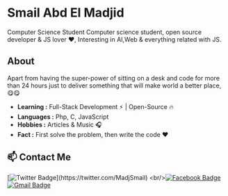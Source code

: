 # Smail Abd El Madjid

Computer Science Student Computer science student, open source developer & JS lover ❤️, Interesting in AI,Web & everything related with JS.


## About
Apart from having the super-power of sitting on a desk and code for more than 24 hours just to deliver something that will make world a better place, 😋😋


- **Learning :** Full-Stack Development ⚡ | Open-Source 🔥
- **Languages :** Php, C, JavaScript
- **Hobbies :** Articles & Music 🎧
- **Fact :** First solve the problem, then write the code ❤️



## 📫 Contact Me

[![Twitter Badge](https://img.shields.io/badge/-@MadjSmail-1ca0f1?style=flat-square&labelColor=1ca0f1&logo=twitter&logoColor=white&link=https://twitter.com/_Kunal_Raghav_)](https://twitter.com/MadjSmail)  <br/>[![Facebook Badge](https://img.shields.io/badge/-madjidsmail-blue?style=flat-square&logo=Facebook&logoColor=white&link=smailmadjid1998)](https://www.facebook.com/smailmadjid1998/) <br/>
[![Gmail Badge](https://img.shields.io/badge/-madjidsmail1998-c14438?style=flat-square&logo=Gmail&logoColor=white&link=mailto:kraghav123@gmail.com)](madjidsmail1998@gmail.com)

